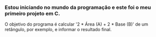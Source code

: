 ### Estou iniciando no mundo da programação e este foi o meu primeiro projeto em C.
O objetivo do programa é calcular '2 * Área (A) + 2 * Base (B)' de um retângulo, por exemplo, e informar o resultado final.
